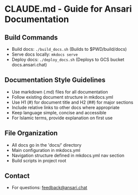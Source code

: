 # CLAUDE.md - Guide for Ansari Documentation

## Build Commands
- Build docs: `./build_docs.sh` (Builds to $PWD/build/docs)
- Serve docs locally: `mkdocs serve`
- Deploy docs: `./deploy_docs.sh` (Deploys to GCS bucket docs.ansari.chat)

## Documentation Style Guidelines
- Use markdown (.md) files for all documentation
- Follow existing document structure in mkdocs.yml
- Use H1 (#) for document title and H2 (##) for major sections
- Include relative links to other docs where appropriate
- Keep language simple, concise and accessible
- For Islamic terms, provide explanation on first use

## File Organization
- All docs go in the 'docs/' directory
- Main configuration in mkdocs.yml
- Navigation structure defined in mkdocs.yml nav section
- Build scripts in project root

## Contact
- For questions: feedback@ansari.chat